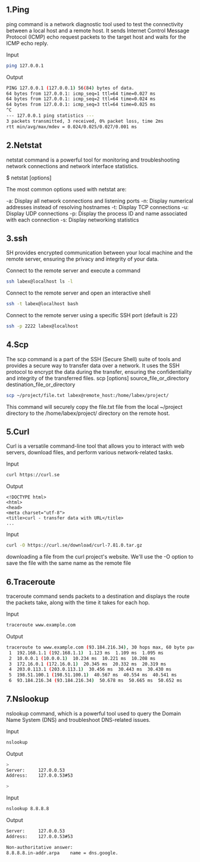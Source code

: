 ## 1.Ping

ping command is a network diagnostic tool used to test the connectivity between a local host and a remote host. It sends Internet Control Message Protocol (ICMP) echo request packets to the target host and waits for the ICMP echo reply.

Input

```bash
ping 127.0.0.1
```

Output

```bash
PING 127.0.0.1 (127.0.0.1) 56(84) bytes of data.
64 bytes from 127.0.0.1: icmp_seq=1 ttl=64 time=0.027 ms
64 bytes from 127.0.0.1: icmp_seq=2 ttl=64 time=0.024 ms
64 bytes from 127.0.0.1: icmp_seq=3 ttl=64 time=0.025 ms
^C
--- 127.0.0.1 ping statistics ---
3 packets transmitted, 3 received, 0% packet loss, time 2ms
rtt min/avg/max/mdev = 0.024/0.025/0.027/0.001 ms

```
## 2.Netstat

netstat command is a powerful tool for monitoring and troubleshooting network connections and network interface statistics.

$ netstat [options]

The most common options used with netstat are:

-a: Display all network connections and listening ports
-n: Display numerical addresses instead of resolving hostnames
-t: Display TCP connections
-u: Display UDP connections
-p: Display the process ID and name associated with each connection
-s: Display networking statistics

## 3.ssh

SH provides encrypted communication between your local machine and the remote server, ensuring the privacy and integrity of your data.

Connect to the remote server and execute a command

```bash
ssh labex@localhost ls -l
```
Connect to the remote server and open an interactive shell

```bash
ssh -t labex@localhost bash
```

Connect to the remote server using a specific SSH port (default is 22)

```bash
ssh -p 2222 labex@localhost
```

## 4.Scp

The scp command is a part of the SSH (Secure Shell) suite of tools and provides a secure way to transfer data over a network. It uses the SSH protocol to encrypt the data during the transfer, ensuring the confidentiality and integrity of the transferred files.
scp [options] source_file_or_directory destination_file_or_directory



```bash
scp ~/project/file.txt labex@remote_host:/home/labex/project/
```

This command will securely copy the file.txt file from the local ~/project directory to the /home/labex/project/ directory on the remote host.

## 5.Curl

Curl is a versatile command-line tool that allows you to interact with web servers, download files, and perform various network-related tasks.

Input

```bash
curl https://curl.se
```

Output

```text
<!DOCTYPE html>
<html>
<head>
<meta charset="utf-8">
<title>curl - transfer data with URL</title>
...
```
Input

```bash
curl -O https://curl.se/download/curl-7.81.0.tar.gz
```

downloading a file from the curl project's website. We'll use the -O option to save the file with the same name as the remote file

## 6.Traceroute

traceroute command sends packets to a destination and displays the route the packets take, along with the time it takes for each hop.

Input 

```bash
traceroute www.example.com
```

Output

```bash
traceroute to www.example.com (93.184.216.34), 30 hops max, 60 byte packets
 1  192.168.1.1 (192.168.1.1)  1.123 ms  1.109 ms  1.095 ms
 2  10.0.0.1 (10.0.0.1)  10.234 ms  10.221 ms  10.208 ms
 3  172.16.0.1 (172.16.0.1)  20.345 ms  20.332 ms  20.319 ms
 4  203.0.113.1 (203.0.113.1)  30.456 ms  30.443 ms  30.430 ms
 5  198.51.100.1 (198.51.100.1)  40.567 ms  40.554 ms  40.541 ms
 6  93.184.216.34 (93.184.216.34)  50.678 ms  50.665 ms  50.652 ms
```
## 7.Nslookup

nslookup command, which is a powerful tool used to query the Domain Name System (DNS) and troubleshoot DNS-related issues.

Input

```bash
nslookup
```
Output

```bash
>
Server:		127.0.0.53
Address:	127.0.0.53#53

>
```
Input 

```bash
nslookup 8.8.8.8
```
Output

```bash
Server:		127.0.0.53
Address:	127.0.0.53#53

Non-authoritative answer:
8.8.8.8.in-addr.arpa	name = dns.google.

```
